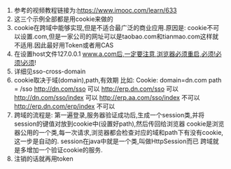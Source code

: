 1. 参考的视频教程链接为:https://www.imooc.com/learn/633
1. 这三个示例全部都是用cookie来做的
2. cookie在跨域中能够实现,但是不适合最广泛的商业应用.原因是:
    cookie不可以设置.com,但是一家公司的网址可以是taobao.com和tianmao.com这样就不适用.因此最好用Token或者用CAS
3. 在设置host文件127.0.0.1 www.a.com后,一定要注意,浏览器必须重启,必须!必须!必须!
4. 详细见sso-cross-domain
5. cookie取决于域(domain),path,有效期
比如:
Cookie: domain=dn.com  path = /sso
http://dn.com/sso              可以
http://erp.dn.com/sso          可以
http://dn.com/sso/index        可以
http://erp.aa.com/sso/index    不可以
http://erp.dn.com/erp/index    不可以
6. 跨域的流程是:
    第一遍登录,服务器验证成功后,生成一个session类,并将session的键值对放到cookie中(设置好path),然后传回给浏览器
    cookie是浏览器公用的一个类,每一次请求,浏览器都会检查对应的域和path下有没有cookie,这一步是自动的.
    session在java中就是一个类,叫做HttpSession而已
    跨域就是多增加一个验证cookie的服务.
7. 注销的话就再用token